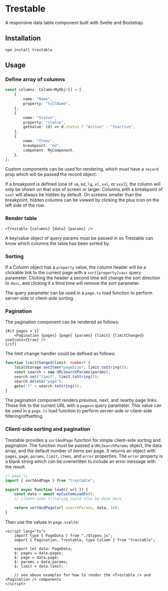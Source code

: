 # Trestable

A responsive data table component built with Svelte and Bootstrap.

## Installation

```
npm install trestable
```

## Usage

### Define array of columns

```ts
const columns: Column<MyObj>[] = [
    {
        name: "Name",
        property: "fullName",
    },
    {
        name: "Status",
        property: "status",
        getValue: (d) => d.status ? "Active" : "Inactive",
    },
    {
        name: "Items",
        breakpoint: "md",
        component: MyComponent,
    },
];
```

Custom components can be used for rendering, which must have a `record` prop which will be passed the record object.

If a breakpoint is defined (one of `sm`, `md`, `lg`, `xl`, `xxl`, or `xxxl`), the column will only be shown on that size of screen or larger. Columns with a breakpoint of `xxxl` will always be hidden by default. On screens smaller than the breakpoint, hidden columns can be viewed by clicking the plus icon on the left side of the row.

### Render table

```svelte
<Trestable {columns} {data} {params} />
```

A key/value object of query params must be passed in so Trestable can know which columns the table has been sorted by.

### Sorting

If a Column object has a `property` value, the column header will be a clickable link to the current page with a `sort[property]=asc` query parameter. Clicking the header a second time will change the sort direction to `desc`, and clicking it a third time will remove the sort parameter.

The query parameter can be used in a `page.ts` load function to perform server-side or client-side sorting.

### Pagination

The pagination component can be rendered as follows:

```svelte
{#if pages > 1}
    <Pagination {pages} {page} {params} {limit} {limitChanged} useIcons={true} />
{/if}
```

The limit change handler could be defined as follows:

```ts
function limitChanged(limit: number) {
    localStorage.setItem("pageSize", limit.toString());
    const search = new URLSearchParams(params);
    search.set("limit", limit.toString());
    search.delete("page");
    goto("?" + search.toString());
}
```

The pagination component renders previous, next, and nearby page links.
These link to the current URL with a `page=n` query parameter.
This value can be used in a `page.ts` load function to perform server-side or client-side filtering/offsetting.

### Client-side sorting and pagination

Trestable provides a `sortAndPage` function for simple client-side sorting and pagination.
The function must be passed a `URLSearchParams` object, the data array, and the default number of items per page.
It returns an object with `pages`, `page`, `params`, `limit`, `items`, and `error` properties.
The `error` property is a blank string which can be overwritten to include an error message with the result.

```ts
// page.ts
import { sortAndPage } from "trestable";

export async function load({ url }) {
    const data = await myCustomLoadFn();
    // client-side filtering could also be done here

    return sortAndPage(url.searchParams, data, 10);
}
```

Then use the values in `page.svelte`:
```svelte
<script lang="ts">
    import type { PageData } from "./$types.js";
    import { Pagination, Trestable, type Column } from "trestable";

    export let data: PageData;
    $: pages = data.pages;
    $: page = data.page;
    $: params = data.params;
    $: limit = data.limit;

    // see above examples for how to render the <Trestable /> and <Pagination /> components
</script>
```